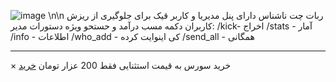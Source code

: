 ![image](https://github.com/user-attachments/assets/f16f43fa-990d-4c72-a197-323eb93dce7b)
\n\n
ربات چت ناشناس دارای پنل مدیریا و کاربر قیک برای جلوگیری از ریزش کاربران 
دکمه مسب درآمد و حستحو ویژه 
دستورات مدیر:
/kick- اخراج 
/stats  - آمار
/info - اطلاعات
/who_add  - کی اینوایت کرده
/send_all - همگانی
- - -
× خرید سورس به قیمت استثنایی فقط 200 عزار تومان
[خرید](https://t.me/hellblade66)

